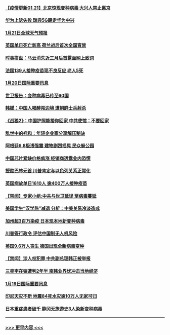 #### [【疫情更新01.21】北京惊现变种病毒 大兴人禁止离京](../pages/prog202/a103034335.md?t=01210951) 
#### [华为上诉失败 瑞典5G踢走华为中兴](../pages/prog202/a103036648.md?t=01210951) 
#### [1月21日全球天气预报](../pages/prog202/a103036671.md?t=01210951) 
#### [英国单日死亡新高 荷兰战后首次全国宵禁](../pages/prog202/a103036688.md?t=01210951) 
#### [时事拼盘：马云消失近三月后首露面网上致词](../pages/prog202/a103036652.md?t=01210951) 
#### [法国139人接种疫苗现不良反应 老人5死](../pages/prog202/a103036575.md?t=01210951) 
#### [1月20日国际重要讯息](../pages/prog202/a103036535.md?t=01210951) 
#### [世卫报告：变种病毒已传至60国](../pages/prog202/a103036186.md?t=01210951) 
#### [韩媒：中国人喝醉闯边境 遭朝鲜士兵射杀](../pages/prog202/a103036174.md?t=01210951) 
#### [《战狼2》：中国护照能接你回家 中共使馆：不要回家](../pages/prog202/a103036142.md?t=01210951) 
#### [乱世中的祥和：年轻企业家分享解压秘诀](../pages/prog202/a103036034.md?t=01210951) 
#### [阿根廷6.8极浅强震 建物剧烈摇晃 民众躲公园](../pages/prog202/a103035997.md?t=01210951) 
#### [中国芯片紧缺价格疯涨 经销商透露业内恐慌](../pages/prog202/a103035947.md?t=01210951) 
#### [授勋巴林元首 川普肯定与以色列关系正常化](../pages/prog202/a103035933.md?t=01210951) 
#### [英国病故单日1610人 逾400万人接种疫苗](../pages/prog202/a103035920.md?t=01210951) 
#### [【禁闻】专家小组:中共与世卫延误 至病毒蔓延](../pages/prog202/a103035562.md?t=01210951) 
#### [美国学生“汉学热”减退 分析：中美关系冷淡造成](../pages/prog202/a103035777.md?t=01210951) 
#### [加州超3百万染疫 日本现本地新变种病毒](../pages/prog202/a103035725.md?t=01210951) 
#### [川普签行政令 评估中国制无人机风险](../pages/prog202/a103035597.md?t=01210951) 
#### [英国9.6万人丧生 德国出现全新病毒变种](../pages/prog202/a103035548.md?t=01210951) 
#### [【禁闻】涉人权犯罪 中共副总理韩正被举报](../pages/prog202/a103035489.md?t=01210951) 
#### [三星李在镕遭判2年半 南韩业界忧冲击当地经济](../pages/prog202/a103035481.md?t=01210951) 
#### [1月19日国际重要讯息](../pages/prog202/a103035312.md?t=01210951) 
#### [印尼天灾不断 地震84死水灾逾10万人无家可归](../pages/prog202/a103035267.md?t=01210951) 
#### [日本重症患者破千 静冈无旅游史3人染新变种病毒](../pages/prog202/a103035259.md?t=01210951) 

----
#### [ >>> 更早内容 <<< ](../indexes/prog202-earlier.md)
